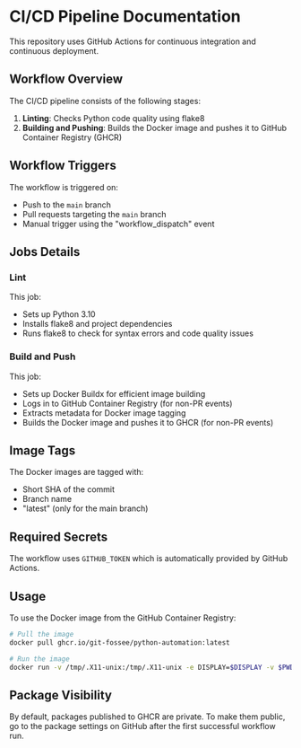 # CI/CD Pipeline Documentation

This repository uses GitHub Actions for continuous integration and continuous deployment.

## Workflow Overview

The CI/CD pipeline consists of the following stages:

1. **Linting**: Checks Python code quality using flake8
2. **Building and Pushing**: Builds the Docker image and pushes it to GitHub Container Registry (GHCR)

## Workflow Triggers

The workflow is triggered on:
- Push to the `main` branch
- Pull requests targeting the `main` branch
- Manual trigger using the "workflow_dispatch" event

## Jobs Details

### Lint

This job:
- Sets up Python 3.10
- Installs flake8 and project dependencies
- Runs flake8 to check for syntax errors and code quality issues

### Build and Push

This job:
- Sets up Docker Buildx for efficient image building
- Logs in to GitHub Container Registry (for non-PR events)
- Extracts metadata for Docker image tagging
- Builds the Docker image and pushes it to GHCR (for non-PR events)

## Image Tags

The Docker images are tagged with:
- Short SHA of the commit
- Branch name
- "latest" (only for the main branch)

## Required Secrets

The workflow uses `GITHUB_TOKEN` which is automatically provided by GitHub Actions.

## Usage

To use the Docker image from the GitHub Container Registry:

```bash
# Pull the image
docker pull ghcr.io/git-fossee/python-automation:latest

# Run the image
docker run -v /tmp/.X11-unix:/tmp/.X11-unix -e DISPLAY=$DISPLAY -v $PWD/<FILE_NAME>:/app/main.py ghcr.io/git-fossee/python-automation:latest main.py
```

## Package Visibility

By default, packages published to GHCR are private. To make them public, go to the package settings on GitHub after the first successful workflow run. 